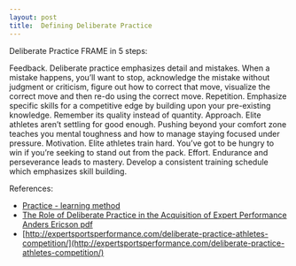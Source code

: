 ```yaml
---
layout: post
title:  Defining Deliberate Practice
---
```


Deliberate Practice FRAME in 5 steps:

Feedback. Deliberate practice emphasizes detail and mistakes. When a mistake happens, you’ll want to stop, acknowledge the mistake without judgment or criticism, figure out how to correct that move, visualize the correct move and then re-do using the correct move.
Repetition. Emphasize specific skills for a competitive edge by building upon your pre-existing knowledge. Remember its quality instead of quantity.
Approach. Elite athletes aren’t settling for good enough. Pushing beyond your comfort zone teaches you mental toughness and how to manage staying focused under pressure.
Motivation.  Elite athletes train hard. You’ve got to be hungry to win if you’re seeking to stand out from the pack.
Effort. Endurance and perseverance leads to mastery. Develop a consistent training schedule which emphasizes skill building.

References: 

* [Practice - learning method](https://en.wikipedia.org/wiki/Practice_(learning_method))
* [The Role of Deliberate Practice in the Acquisition of Expert Performance Anders Ericson pdf](http://projects.ict.usc.edu/itw/gel/EricssonDeliberatePracticePR93.PDF)
* [http://expertsportsperformance.com/deliberate-practice-athletes-competition/](http://expertsportsperformance.com/deliberate-practice-athletes-competition/)
